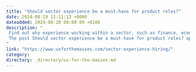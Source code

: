 ```yaml
---
title: "Should sector experience be a must-have for product roles?"
date: 2024-08-19 12:11:13 +0000
dateadded: 2024-08-20 00:00:09 +0100
description: "  
 Find out why experience working within a sector, such as finance, ecommerce or healthcare should be a nice-to-have, rather than must-have requirement for product roles. 
 The post Should sector experience be a must-have for product roles? appeared first on UXM. 
"
link: "https://www.uxforthemasses.com/sector-experience-hiring/"
category:
directory: _directory/ux-for-the-masses.md
---
```


